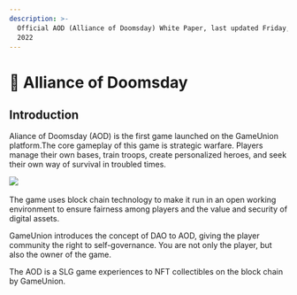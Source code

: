 ```yaml
---
description: >-
  Official AOD (Alliance of Doomsday) White Paper, last updated Friday, May 15,
  2022
---
```


# 🌆 Alliance of Doomsday

## Introduction

Aliance of Doomsday (AOD) is the first game launched on the GameUnion platform.The core gameplay of this game is strategic warfare. Players manage their own bases, train troops, create personalized heroes, and seek their own way of survival in troubled times.

![](\_book/IMG/001.jpg)

The game uses block chain technology to make it run in an open working environment to ensure fairness among players and the value and security of digital assets.

GameUnion introduces the concept of DAO to AOD, giving the player community the right to self-governance. You are not only the player, but also the owner of the game.

The AOD is a SLG game experiences to NFT collectibles on the block chain by GameUnion.

